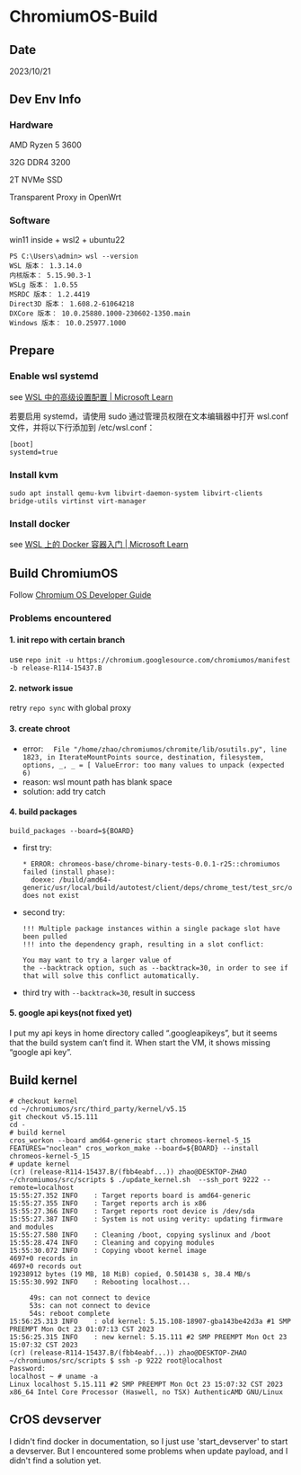 # ChromiumOS-Build

## Date
2023/10/21
## Dev Env Info
### Hardware

AMD Ryzen 5 3600

32G DDR4 3200

2T NVMe SSD

Transparent Proxy in OpenWrt
### Software

win11 inside + wsl2 + ubuntu22
```
PS C:\Users\admin> wsl --version
WSL 版本： 1.3.14.0
内核版本： 5.15.90.3-1
WSLg 版本： 1.0.55
MSRDC 版本： 1.2.4419
Direct3D 版本： 1.608.2-61064218
DXCore 版本： 10.0.25880.1000-230602-1350.main
Windows 版本： 10.0.25977.1000
```

## Prepare
### Enable wsl systemd
see [WSL 中的高级设置配置 | Microsoft Learn](https://learn.microsoft.com/zh-cn/windows/wsl/wsl-config#systemd-support)

若要启用 systemd，请使用 sudo 通过管理员权限在文本编辑器中打开 wsl.conf 文件，并将以下行添加到 /etc/wsl.conf：

```
[boot]
systemd=true
```

### Install kvm
`sudo apt install qemu-kvm libvirt-daemon-system libvirt-clients bridge-utils virtinst virt-manager`

### Install docker
see [WSL 上的 Docker 容器入门 | Microsoft Learn](https://learn.microsoft.com/zh-cn/windows/wsl/tutorials/wsl-containers)

## Build ChromiumOS
Follow [Chromium OS Developer Guide](https://chromium.googlesource.com/chromiumos/docs/+/master/developer_guide.md)

### Problems encountered
#### 1. init repo with certain branch

use `repo init -u https://chromium.googlesource.com/chromiumos/manifest -b release-R114-15437.B`

#### 2. network issue

retry `repo sync`  with global proxy

#### 3. create chroot

- error: `  File "/home/zhao/chromiumos/chromite/lib/osutils.py", line 1823, in IterateMountPoints
    source, destination, filesystem, options, _, _ = [
ValueError: too many values to unpack (expected 6)`
- reason: wsl mount path has blank space
- solution: add try catch

#### 4. build packages
`build_packages --board=${BOARD}`
- first try: 
  ```
  * ERROR: chromeos-base/chrome-binary-tests-0.0.1-r25::chromiumos failed (install phase):
    doexe: /build/amd64-generic/usr/local/build/autotest/client/deps/chrome_test/test_src/out/Release/wayland_hdr_client does not exist
  ```

- second try: 
  ```
  !!! Multiple package instances within a single package slot have been pulled
  !!! into the dependency graph, resulting in a slot conflict:

  You may want to try a larger value of
  the --backtrack option, such as --backtrack=30, in order to see if
  that will solve this conflict automatically.
  ```

- third try with `--backtrack=30`, result in success

#### 5. google api keys(not fixed yet)
I put my api keys in home directory called “.googleapikeys”, but it seems that the build system can’t find it. When start the VM, it shows missing “google api key”.

## Build kernel

```shell
# checkout kernel
cd ~/chromiumos/src/third_party/kernel/v5.15
git checkout v5.15.111
cd -
# build kernel
cros_workon --board amd64-generic start chromeos-kernel-5_15
FEATURES="noclean" cros_workon_make --board=${BOARD} --install chromeos-kernel-5_15
# update kernel
(cr) (release-R114-15437.B/(fbb4eabf...)) zhao@DESKTOP-ZHAO ~/chromiumos/src/scripts $ ./update_kernel.sh  --ssh_port 9222 --remote=localhost
15:55:27.352 INFO    : Target reports board is amd64-generic
15:55:27.355 INFO    : Target reports arch is x86
15:55:27.366 INFO    : Target reports root device is /dev/sda
15:55:27.387 INFO    : System is not using verity: updating firmware and modules
15:55:27.580 INFO    : Cleaning /boot, copying syslinux and /boot
15:55:28.474 INFO    : Cleaning and copying modules
15:55:30.072 INFO    : Copying vboot kernel image
4697+0 records in
4697+0 records out
19238912 bytes (19 MB, 18 MiB) copied, 0.501438 s, 38.4 MB/s
15:55:30.992 INFO    : Rebooting localhost...

     49s: can not connect to device
     53s: can not connect to device
     54s: reboot complete
15:56:25.313 INFO    : old kernel: 5.15.108-18907-gba143be42d3a #1 SMP PREEMPT Mon Oct 23 01:07:13 CST 2023
15:56:25.315 INFO    : new kernel: 5.15.111 #2 SMP PREEMPT Mon Oct 23 15:07:32 CST 2023
(cr) (release-R114-15437.B/(fbb4eabf...)) zhao@DESKTOP-ZHAO ~/chromiumos/src/scripts $ ssh -p 9222 root@localhost
Password:
localhost ~ # uname -a
Linux localhost 5.15.111 #2 SMP PREEMPT Mon Oct 23 15:07:32 CST 2023 x86_64 Intel Core Processor (Haswell, no TSX) AuthenticAMD GNU/Linux
```

## CrOS devserver
I didn't find docker in documentation, so I just use 'start_devserver' to start a devserver. But I encountered some problems when update payload, and I didn't find a solution yet.

